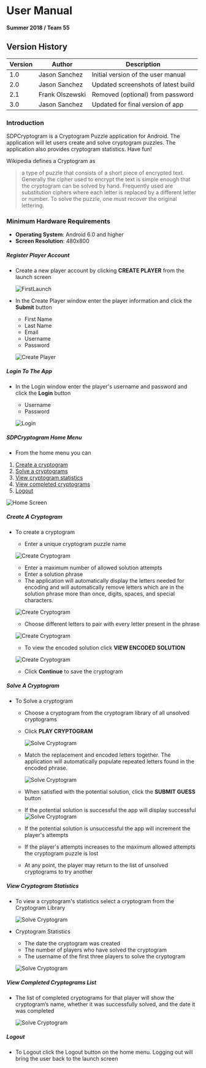 # User Manual

**Summer 2018 / Team 55**

## Version History

| Version | Author          | Description                         |
| ------- | --------------- | ----------------------------------- |
| 1.0     | Jason Sanchez   | Initial version of the user manual  |
| 2.0     | Jason Sanchez   | Updated screenshots of latest build |
| 2.1     | Frank Olszewski | Removed (optional) from password    |
| 3.0     | Jason Sanchez   | Updated for final version of app    |


### Introduction

SDPCryptogram is a Cryptogram Puzzle application for Android.  The application will let users create and solve cryptogram puzzles.  The application also provides cryptogram statistics.  Have fun!

Wikipedia defines a Cryptogram as 
  >a type of puzzle that consists of a short piece of encrypted text. Generally the cipher used to encrypt the text is simple enough that the cryptogram can be solved by hand. Frequently used are substitution ciphers where each letter is replaced by a different letter or number. To solve the puzzle, one must recover the original lettering.

### Minimum Hardware Requirements

- **Operating System**: Android 6.0 and higher
- **Screen Resolution**: 480x800

##### Register Player Account

  - Create a new player account by clicking **CREATE PLAYER** from the launch screen

     ![FirstLaunch](Screenshots/UM_First_Launch.png)

  - In the Create Player window enter the player information and click the **Submit** button
     
    - First Name
    - Last Name
    - Email
    - Username
    - Password

     ![Create Player](Screenshots/UM_Create_Player.png)

##### Login To The App

  - In the Login window enter the player's username and password and click the **Login** button

    - Username
    - Password

     ![Login](Screenshots/UM_Login.png)

##### SDPCryptogram Home Menu

 - From the home menu you can 

  1. [Create a cryptogram](#create-a-cryptogram)
  2. [Solve a cryptograms](#solve-a-cryptogram)
  3. [View cryptogram statistics](#view-cryptogram-statistics)
  4. [View completed cryptograms](#view-completed-cryptogram-list)
  5. [Logout](#logout)

  ![Home Screen](Screenshots/UM_Home.png)

##### Create A Cryptogram

 - To create a cryptogram
   - Enter a unique cryptogram puzzle name

    ![Create Cryptogram](Screenshots/UM_Create_Cryptogram.png)
   
   - Enter a maximum number of allowed solution attempts
   - Enter a solution phrase
   - The application will automatically display the letters needed for encoding and will automatically remove letters which are in the solution phrase more than once, digits, spaces, and special characters.  

    ![Create Cryptogram](Screenshots/UM_Create_Cryptogram2.png)

   - Choose different letters to pair with every letter present in the phrase

    ![Create Cryptogram](Screenshots/UM_Create_Cryptogram3.png)

   - To view the encoded solution click **VIEW ENCODED SOLUTION**

    ![Create Cryptogram](Screenshots/UM_Create_Cryptogram4.png)

   - Click **Continue** to save the cryptogram
  
   

##### Solve A Cryptogram

  - To Solve a cryptogram 
    - Choose a cryptogram from the cryptogram library of all unsolved cryptograms
    - Click **PLAY CRYPTOGRAM**

      ![Solve Cryptogram](Screenshots/UM_Solve_Cryptogram.png)
  
    - Match the replacement and encoded letters together.  The application will automatically populate repeated letters found in the encoded phrase.

      ![Solve Cryptogram](Screenshots/UM_Play_Cryptogram1.png)

    - When satisfied with the potential solution, click the **SUBMIT GUESS** button
    - If the potential solution is successful the app will display successful
      ![Solve Cryptogram](Screenshots/UM_Play_Cryptogram2.png)
    - If the potential solution is unsuccessful the app will increment the player's attempts
    - If the player's attempts increases to the maximum allowed attempts the cryptogram puzzle is lost
    - At any point, the player may return to the list of unsolved cryptograms to try another

##### View Cryptogram Statistics

  - To view a cryptogram's statistics select a cryptogram from the Cryptogram Library

     ![Solve Cryptogram](Screenshots/UM_Cryptogram_Statistics.png)

  - Cryptogram Statistics
    - The date the cryptogram was created
    - The number of players who have solved the cryptogram
    - The username of the first three players to solve the cryptogram

     ![Solve Cryptogram](Screenshots/UM_Cryptogram_Statistics_Selected.png)


##### View Completed Cryptograms List

  - The list of completed cryptograms for that player will show the cryptogram’s name, whether it was successfully solved, and the date it was completed

       ![Solve Cryptogram](Screenshots/UM_Completed_Cryptograms.png)


##### Logout

  - To Logout click the Logout button on the home menu.  Logging out will bring the user back to the launch screen
